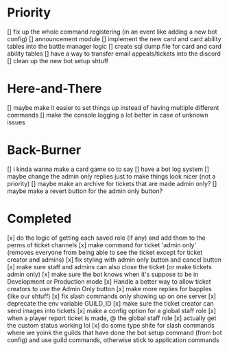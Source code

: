 # Priority
[] fix up the whole command registering (in an event like adding a new bot config)
[] announcement module
[] implement the new card and card ability tables into the battle manager logic
[] create sql dump file for card and card ability tables
[] have a way to transfer email appeals/tickets into the discord
[] clean up the new bot setup shtuff

# Here-and-There
[] maybe make it easier to set things up instead of having multiple different commands
[] make the console logging a lot better in case of unknown issues

# Back-Burner
[] i kinda wanna make a card game so to say
[] have a bot log system
[] maybe change the admin only replies just to make things look nicer (not a priority)
[] maybe make an archive for tickets that are made admin only?
[] maybe make a revert button for the admin only button?

# Completed
[x] do the logic of getting each saved role (if any) and add them to the perms of ticket channels
[x] make command for ticket 'admin only' (removes everyone from being able to see the ticket except for ticket creator and admins)
[x] fix styling with admin only button and cancel button
[x] make sure staff and admins can also close the ticket (or make tickets admin only)
[x] make sure the bot knows when it's suppose to be in Development or Production mode
[x] Handle a better way to allow ticket creators to use the Admin Only button
[x] make more replies for bapples (like our shtuff)
[x] fix slash commands only showing up on one server
[x] deprecate the env variable GUILD_ID
[x] make sure the ticket creator can send images into tickets
[x] make a config option for a global staff role
[x] when a player report ticket is made, @ the global staff role
[x] actually get the custom status working lol
[x] do some type shite for slash commands where we yoink the guilds that have done the bot setup command (from bot config) and use guild commands, otherwise stick to application commands